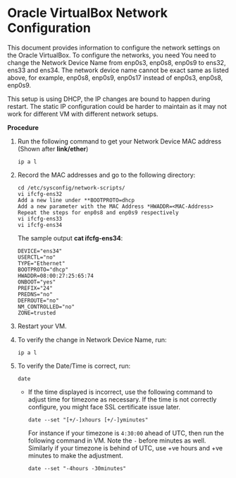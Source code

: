 # Oracle VirtualBox Network Configuration

This document provides information to configure the network settings on the Oracle VirtualBox. To configure the networks, you need You need to change the Network Device Name from enp0s3, enp0s8, enp0s9 to ens32, ens33 and ens34. The network device name cannot be exact same as listed above, for example, enp0s8, enp0s9, enp0s17 instead of enp0s3, enp0s8, enp0s9.

This setup is using DHCP, the IP changes are bound to happen during restart. The static IP configuration could be harder to maintain as it may not work for different VM with different network setups. 

**Procedure**

1. Run the following command to get your Network Device MAC address (Shown after **link/ether**)
   ```
   ip a l
   ```

2. Record the MAC addresses and go to the following directory:
   ```
   cd /etc/sysconfig/network-scripts/
   vi ifcfg-ens32
   Add a new line under **BOOTPROTO=dhcp
   Add a new parameter with the MAC Address *HWADDR=<MAC-Address>
   Repeat the steps for enp0s8 and enp0s9 respectively
   vi ifcfg-ens33
   vi ifcfg-ens34
   ```

   The sample output **cat ifcfg-ens34**:
      
    ```      
    DEVICE="ens34"
    USERCTL="no"
    TYPE="Ethernet"
    BOOTPROTO="dhcp"
    HWADDR=08:00:27:25:65:74
    ONBOOT="yes"
    PREFIX="24"
    PREDNS="no"
    DEFROUTE="no"
    NM_CONTROLLED="no"
    ZONE=trusted
    ```
   
3. Restart your VM. 

4. To verify the change in Network Device Name, run:

    ``ip a l``

5. To verify the Date/Time is correct, run:

      ``date``

    - If the time displayed is incorrect, use the following command to adjust time for timezone as necessary. If the time is not correctly configure, you might face SSL certificate issue later.

      ``date --set "[+/-]xhours [+/-]yminutes"``
      
      For instance if your timezone is `4:30:00` ahead of UTC, then run the following command in VM. Note the `-` before minutes as well. Similarly if your timezone is behind of UTC, use +ve hours and +ve minutes to make the adjustment.

      ``date --set "-4hours -30minutes"``